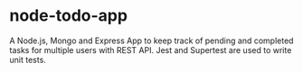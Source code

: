 # node-todo-app
A Node.js, Mongo and Express App to keep track of pending and completed tasks for multiple users with REST API. Jest and Supertest are used to write unit tests.
